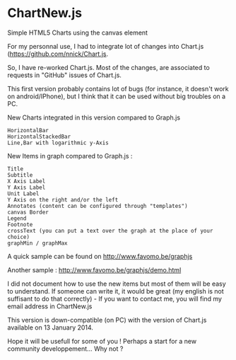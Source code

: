 ChartNew.js
===========


Simple HTML5 Charts using the canvas element




For my personnal use, I had to integrate lot of changes into Chart.js (https://github.com/nnick/Chart.js. 

So, I have re-worked Chart.js. Most of the changes, are associated to requests in "GitHub" issues of Chart.js.



This first version probably contains lot of bugs (for instance, it doesn't work on android/IPhone), but I think that it can be used without big troubles on a PC.

New Charts integrated in this version compared to Graph.js

    HorizontalBar
    HorizontalStackedBar
	Line,Bar with logarithmic y-Axis

New Items in graph compared to Graph.js :

    Title
    Subtitle
    X Axis Label
    Y Axis Label
    Unit Label
    Y Axis on the right and/or the left
    Annotates (content can be configured through "templates")
    canvas Border
    Legend
    Footnote
    crossText (you can put a text over the graph at the place of your choice)
    graphMin / graphMax

A quick sample can be found on http://www.favomo.be/graphjs

Another sample : http://www.favomo.be/graphjs/demo.html


I did not document how to use the new items but most of them will be easy to understand. If someone can write it, it would be great (my english is not suffisant to do that correctly) - If you want to contact me, you will find my email address in ChartNew.js

This version is down-compatible (on PC) with the version of Chart.js available on 13 January 2014.

Hope it will be usefull for some of you ! Perhaps a start for a new community developpement... Why not ?
